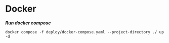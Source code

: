 # Docker

***Run docker compose***
```shell
docker compose -f deploy/docker-compose.yaml --project-directory ./ up -d
```
